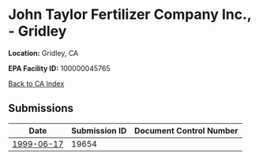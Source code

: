 # John Taylor Fertilizer Company Inc., - Gridley

**Location:** Gridley, CA

**EPA Facility ID:** 100000045765

[Back to CA Index](../../index.md)

## Submissions

| Date | Submission ID | Document Control Number |
|------|--------------|-------------------------|
| [1999-06-17](submissions/19654.md) | 19654 |  |
